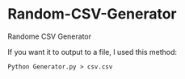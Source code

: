 # Random-CSV-Generator
Randome CSV Generator

If you want it to output to a file, I used this method:

`Python Generator.py > csv.csv`

